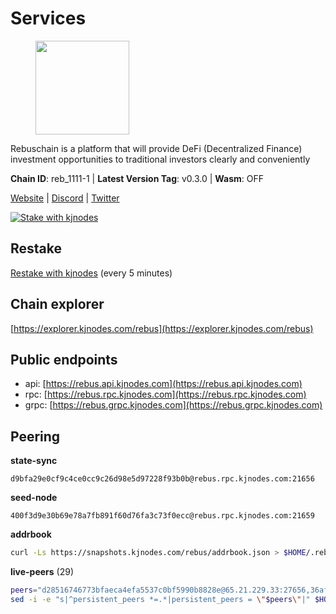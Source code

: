 # Services

<figure><img src="https://raw.githubusercontent.com/kj89/testnet_manuals/main/pingpub/logos/rebus.png" width="150" alt=""><figcaption></figcaption></figure>

Rebuschain is a platform that will provide DeFi (Decentralized Finance)  investment opportunities to traditional investors clearly and conveniently

**Chain ID**: reb_1111-1 | **Latest Version Tag**: v0.3.0 | **Wasm**: OFF

[Website](https://www.rebuschain.com) | [Discord](https://discord.gg/rebuschain) | [Twitter](https://twitter.com/RebusChain)

[![Stake with kjnodes](https://i.ibb.co/cr44Q8j/button-stake-with-kjnodes.png)](https://restake.app/rebus/rebusvaloper1vndzy8y55ylgpmmsc34uy8rm6kqlml6ffs9lrv)

## Restake

[Restake with kjnodes](https://restake.app/rebus/rebusvaloper1vndzy8y55ylgpmmsc34uy8rm6kqlml6ffs9lrv) (every 5 minutes)
## Chain explorer
[https://explorer.kjnodes.com/rebus](https://explorer.kjnodes.com/rebus)

## Public endpoints

* api: [https://rebus.api.kjnodes.com](https://rebus.api.kjnodes.com)
* rpc: [https://rebus.rpc.kjnodes.com](https://rebus.rpc.kjnodes.com)
* grpc: [https://rebus.grpc.kjnodes.com](https://rebus.grpc.kjnodes.com)

## Peering

**state-sync**

```text
d9bfa29e0cf9c4ce0cc9c26d98e5d97228f93b0b@rebus.rpc.kjnodes.com:21656
```

**seed-node**

```text
400f3d9e30b69e78a7fb891f60d76fa3c73f0ecc@rebus.rpc.kjnodes.com:21659
```

**addrbook**
```bash
curl -Ls https://snapshots.kjnodes.com/rebus/addrbook.json > $HOME/.rebusd/config/addrbook.json
```

**live-peers** (29)
```bash
peers="d28516746773bfaeca4efa5537c0bf5990b8828e@65.21.229.33:27656,36afb1c827f52d38d7cd328b384d644b531b5997@65.108.238.102:17256,346bf012c17fa30ef70ae72f082374838626532a@65.108.106.131:26696,09e5d302fd49709b5b46d391a297f448a5dc1a37@65.109.82.249:30656,12e6bea6650a53150c01ca3897e4a0b94d6e9d4e@135.181.141.47:26656,10eb2d456219ea712c696251ddf231bbec6d987c@65.109.37.58:15656,92245ff5c7a4b293d2f0c7f9afca0ddad2e0fb52@65.108.244.178:26656,87102b5dd22c1d17f97197c078f23726ae3c6214@91.157.60.253:26656,6dc49b312a98051351f0347568c294fea83a5f9a@51.79.27.21:11656,ff7621be29e39e9fdf07f2501e1a217201ca29ee@213.239.207.175:39656,d9bfa29e0cf9c4ce0cc9c26d98e5d97228f93b0b@65.109.88.38:21656,4e3e545e85000045ef44905ab683a5db6f87cdbe@88.198.32.17:37656,bb2a7dc81b9bd0e017409a2bbb71b12bb899e743@178.63.22.117:26656,1fe32d8f09b8715b1e626da17b3ecfe26623b371@176.9.22.117:27656,ce38728ac38ebbb4a72d496d42f8e9030af441d7@162.19.137.25:26656,237bfc05da5f8cabee00f148995333f37186d232@164.68.121.101:26656,f4ad005ee8ec25508c498294e9e83d81b188ea49@185.248.24.16:21656,34e3178b6e0f25451fd690c15fc199d5a9bdfb9b@15.204.197.11:26656,ebc4d27be0c87f537b44250c2e22ad349dc59fb6@158.69.116.134:26656,b1dcbb37514fbe215be54079e71aa39dac7fd0ae@64.5.123.203:26656,d12f9b52ca0e11cdeca5c46e802249ade4c39c45@185.248.24.40:26656,69e27ab9b46350654805df3ea8d9ac2f00af4e4c@38.242.244.85:26656,0fedf7695d9e2721663c1d573d6d81a14c21533e@65.21.90.137:12856,cd71aa366822800a2aa7051fae69127f78b3f203@188.165.225.226:26656,e056318da91e77585f496333040e00e12f6941d1@51.83.97.166:26656,3e319c765b7b48d518a2e3218efc317234b81681@142.132.159.188:26656,b570827e4397512e077028ea7121d3e19eb25bab@85.10.200.221:26656,d3a8fdbe6776fc71998fa893abcd634461b52b19@65.109.92.241:40106,49e084a4c77f168810608e20b530ee9d25ac69b7@209.126.8.176:26656"
sed -i -e "s|^persistent_peers *=.*|persistent_peers = \"$peers\"|" $HOME/.rebusd/config/config.toml
```
